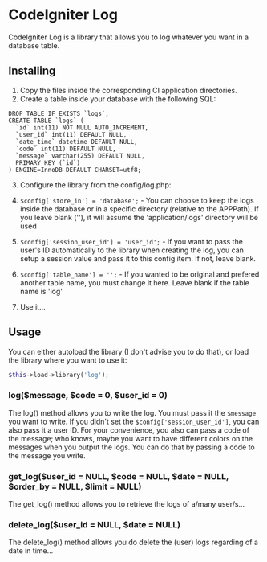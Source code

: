# CodeIgniter Log

CodeIgniter Log is a library that allows you to log whatever you want in a database table.

## Installing

1. Copy the files inside the corresponding CI application directories.
2. Create a table inside your database with the following SQL:
```mysql
DROP TABLE IF EXISTS `logs`;
CREATE TABLE `logs` (
  `id` int(11) NOT NULL AUTO_INCREMENT,
  `user_id` int(11) DEFAULT NULL,
  `date_time` datetime DEFAULT NULL,
  `code` int(11) DEFAULT NULL,
  `message` varchar(255) DEFAULT NULL,
  PRIMARY KEY (`id`)
) ENGINE=InnoDB DEFAULT CHARSET=utf8;
```
3. Configure the library from the config/log.php:
  1. `$config['store_in'] = 'database';` - You can choose to keep the logs inside the database or in a specific directory (relative to the APPPath). If you leave blank (''), it will assume the 'application/logs' directory will be used
  2. `$config['session_user_id'] = 'user_id';` - If you want to pass the user's ID automatically to the library when creating the log, you can setup a session value and pass it to this config item. If not, leave blank.
  3. `$config['table_name'] = '';` - If you wanted to be original and prefered another table name, you must change it here. Leave blank if the table name is 'log'

4. Use it...

## Usage

You can either autoload the library (I don't advise you to do that), or load the library where you want to use it:
```php
$this->load->library('log');
```

### log($message, $code = 0, $user_id = 0)

The log() method allows you to write the log. You must pass it the `$message` you want to write. If you didn't set the `$config['session_user_id']`, you can also pass it a user ID. For your convenience, you also can pass a code of the message; who knows, maybe you want to have different colors on the messages when you output the logs. You can do that by passing a code to the message you write.

### get_log($user_id = NULL, $code = NULL, $date = NULL, $order_by = NULL, $limit = NULL)

The get_log() method allows you to retrieve the logs of a/many user/s...

### delete_log($user_id = NULL, $date = NULL)

The delete_log() method allows you do delete the (user) logs regarding of a date in time...
